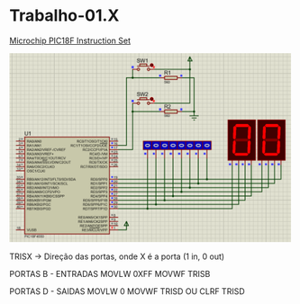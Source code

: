 # Trabalho-01.X

[Microchip PIC18F Instruction Set](http://technology.niagarac.on.ca/staff/mboldin/18F_Instruction_Set/)

<img src="imagem_2022-10-06_200824121.png" alt="proteus" width="500px">

TRISX -> Direção das portas, onde X é a porta (1 in, 0 out)

PORTAS B - ENTRADAS
MOVLW 0XFF
MOVWF TRISB

PORTAS D - SAIDAS
MOVLW 0
MOVWF TRISD
OU
CLRF TRISD
